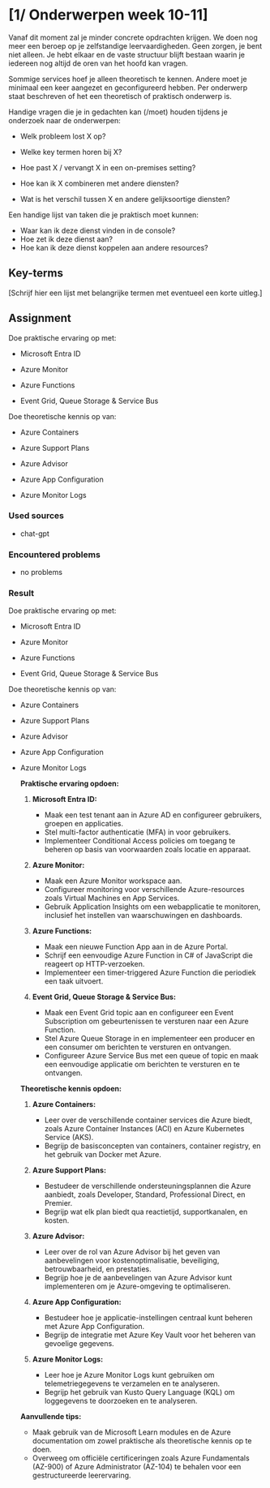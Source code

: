 # [1/ Onderwerpen week 10-11]

Vanaf dit moment zal je minder concrete opdrachten krijgen. We doen nog meer een beroep op je zelfstandige leervaardigheden. Geen zorgen, je bent niet alleen. Je hebt elkaar en de vaste structuur blijft bestaan waarin je iedereen nog altijd de oren van het hoofd kan vragen.

Sommige services hoef je alleen theoretisch te kennen. Andere moet je minimaal een keer aangezet en geconfigureerd hebben. Per onderwerp staat beschreven of het een theoretisch of praktisch onderwerp is.

Handige vragen die je in gedachten kan (/moet) houden tijdens je onderzoek naar de onderwerpen:

- Welk probleem lost X op?

- Welke key termen horen bij X?

- Hoe past X / vervangt X in een on-premises setting?  

- Hoe kan ik X combineren met andere diensten?

- Wat is het verschil tussen X en andere gelijksoortige diensten?

Een handige lijst van taken die je praktisch moet kunnen:

- Waar kan ik deze dienst vinden in de console?
- Hoe zet ik deze dienst aan?
- Hoe kan ik deze dienst koppelen aan andere resources?

## Key-terms

[Schrijf hier een lijst met belangrijke termen met eventueel een korte uitleg.]

## Assignment

Doe praktische ervaring op met:

- Microsoft Entra ID

- Azure Monitor

- Azure Functions

- Event Grid, Queue Storage & Service Bus
  
  

Doe theoretische kennis op van:

- Azure Containers

- Azure Support Plans

- Azure Advisor

- Azure App Configuration

- Azure Monitor Logs

### Used sources

- chat-gpt

### Encountered problems

- no problems

### Result

Doe praktische ervaring op met:

- Microsoft Entra ID

- Azure Monitor

- Azure Functions

- Event Grid, Queue Storage & Service Bus
  
  

Doe theoretische kennis op van:

- Azure Containers

- Azure Support Plans

- Azure Advisor

- Azure App Configuration

- Azure Monitor Logs
  
  
  
  **Praktische ervaring opdoen:**
  
  1. **Microsoft Entra ID:**
     
     - Maak een test tenant aan in Azure AD en configureer gebruikers, groepen en applicaties.
     - Stel multi-factor authenticatie (MFA) in voor gebruikers.
     - Implementeer Conditional Access policies om toegang te beheren op basis van voorwaarden zoals locatie en apparaat.
  
  2. **Azure Monitor:**
     
     - Maak een Azure Monitor workspace aan.
     - Configureer monitoring voor verschillende Azure-resources zoals Virtual Machines en App Services.
     - Gebruik Application Insights om een webapplicatie te monitoren, inclusief het instellen van waarschuwingen en dashboards.
  
  3. **Azure Functions:**
     
     - Maak een nieuwe Function App aan in de Azure Portal.
     - Schrijf een eenvoudige Azure Function in C# of JavaScript die reageert op HTTP-verzoeken.
     - Implementeer een timer-triggered Azure Function die periodiek een taak uitvoert.
  
  4. **Event Grid, Queue Storage & Service Bus:**
     
     - Maak een Event Grid topic aan en configureer een Event Subscription om gebeurtenissen te versturen naar een Azure Function.
     - Stel Azure Queue Storage in en implementeer een producer en een consumer om berichten te versturen en ontvangen.
     - Configureer Azure Service Bus met een queue of topic en maak een eenvoudige applicatie om berichten te versturen en te ontvangen.
  
  **Theoretische kennis opdoen:**
  
  1. **Azure Containers:**
     
     - Leer over de verschillende container services die Azure biedt, zoals Azure Container Instances (ACI) en Azure Kubernetes Service (AKS).
     - Begrijp de basisconcepten van containers, container registry, en het gebruik van Docker met Azure.
  
  2. **Azure Support Plans:**
     
     - Bestudeer de verschillende ondersteuningsplannen die Azure aanbiedt, zoals Developer, Standard, Professional Direct, en Premier.
     - Begrijp wat elk plan biedt qua reactietijd, supportkanalen, en kosten.
  
  3. **Azure Advisor:**
     
     - Leer over de rol van Azure Advisor bij het geven van aanbevelingen voor kostenoptimalisatie, beveiliging, betrouwbaarheid, en prestaties.
     - Begrijp hoe je de aanbevelingen van Azure Advisor kunt implementeren om je Azure-omgeving te optimaliseren.
  
  4. **Azure App Configuration:**
     
     - Bestudeer hoe je applicatie-instellingen centraal kunt beheren met Azure App Configuration.
     - Begrijp de integratie met Azure Key Vault voor het beheren van gevoelige gegevens.
  
  5. **Azure Monitor Logs:**
     
     - Leer hoe je Azure Monitor Logs kunt gebruiken om telemetriegegevens te verzamelen en te analyseren.
     - Begrijp het gebruik van Kusto Query Language (KQL) om loggegevens te doorzoeken en te analyseren.
  
  **Aanvullende tips:**
  
  - Maak gebruik van de Microsoft Learn modules en de Azure documentation om zowel praktische als theoretische kennis op te doen.
  - Overweeg om officiële certificeringen zoals Azure Fundamentals (AZ-900) of Azure Administrator (AZ-104) te behalen voor een gestructureerde leerervaring.